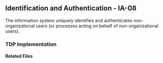 ## Identification and Authentication - IA-08

The information system uniquely identifies and authenticates non-organizational users (or processes acting on behalf of non-organizational users).

### TDP Implementation


#### Related Files
